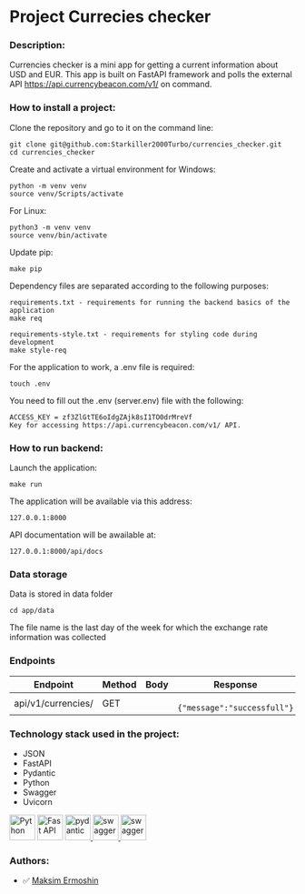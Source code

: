 # Project Currecies checker

### Description:

Currencies checker is a mini app for getting a current information about USD and EUR. This app is built on FastAPI framework and polls the external API https://api.currencybeacon.com/v1/ on command.

### How to install a project:

Clone the repository and go to it on the command line:

```
git clone git@github.com:Starkiller2000Turbo/currencies_checker.git
cd currencies_checker
```

Create and activate a virtual environment for Windows:

```
python -m venv venv
source venv/Scripts/activate
```

For Linux:

```
python3 -m venv venv
source venv/bin/activate
```

Update pip:

```
make pip
```

Dependency files are separated according to the following purposes:

```
requirements.txt - requirements for running the backend basics of the application
make req

requirements-style.txt - requirements for styling code during development
make style-req

```

For the application to work, a .env file is required:

```
touch .env
```

You need to fill out the .env (server.env) file with the following:

```
ACCESS_KEY = zf3ZlGtTE6oIdgZAjk8sI1TO0drMreVf
Key for accessing https://api.currencybeacon.com/v1/ API.
```

### How to run backend:

Launch the application:

```
make run
```

The application will be available via this address:
```
127.0.0.1:8000
```

API documentation will be awailable at:
```
127.0.0.1:8000/api/docs
```

### Data storage

Data is stored in data folder
```
cd app/data
```
The file name is the last day of the week for which the exchange rate information was collected

### Endpoints

| Endpoint           |Method | Body   | Response                         | Commentary  |
|--------------------|-------|--------|----------------------------------|-------------|
|api/v1/currencies/  |GET    |        | ``` {"message":"successfull"}``` |             |

### Technology stack used in the project:

- JSON
- FastAPI
- Pydantic
- Python
- Swagger
- Uvicorn

<p align="left">
<a href="https://www.python.org/" target="_blank" rel="noreferrer"><img src="https://raw.githubusercontent.com/danielcranney/readme-generator/main/public/icons/skills/python-colored.svg" width="45" height="45" alt="Python" /></a>
<a href="https://fastapi.tiangolo.com/" target="_blank" rel="noreferrer"><img src="https://raw.githubusercontent.com/danielcranney/readme-generator/main/public/icons/skills/fastapi-colored.svg" width="45" height="45" alt="Fast API" /></a>
<a href="https://pydantic-docs.helpmanual.io/" class="external-link" target="_blank"> <img src="https://avatars.githubusercontent.com/u/110818415?s=48&v=4" alt="pydantic" width="45" height="45"/> </a>
<a href="https://www.swagger.io/" target="_blank" rel=”noopener”> <img src="https://cdn.svgporn.com/logos/swagger.svg" alt="swagger" width="45" height="45"/> </a>
<a href="https://www.github.com/" target="_blank" rel=”noopener”>  <img src="https://github.githubassets.com/assets/GitHub-Mark-ea2971cee799.png" alt="swagger" width="45" height="45"/> </a> 
</p>

### Authors:

- :white_check_mark: [Maksim Ermoshin](https://github.com/Starkiller2000Turbo)
